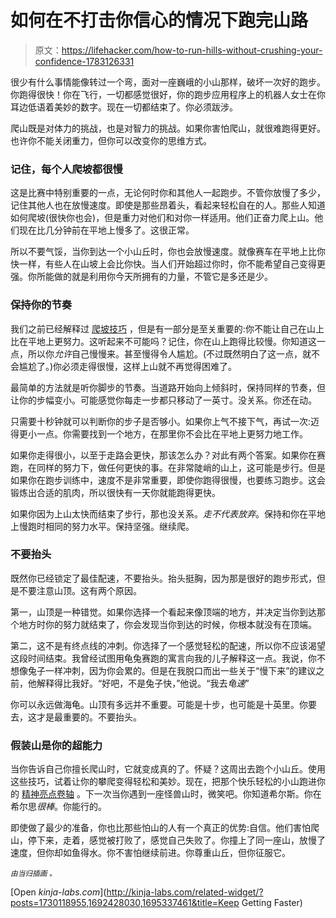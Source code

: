 # 如何在不打击你信心的情况下跑完山路

> 原文：<https://lifehacker.com/how-to-run-hills-without-crushing-your-confidence-1783126331>

很少有什么事情能像转过一个弯，面对一座巍峨的小山那样，破坏一次好的跑步。你跑得很快！你在飞行，一切都感觉很好，你的跑步应用程序上的机器人女士在你耳边低语着美妙的数字。现在一切都结束了。你必须跋涉。



爬山既是对体力的挑战，也是对智力的挑战。如果你害怕爬山，就很难跑得更好。也许你不能关闭重力，但你可以改变你的思维方式。

### 记住，每个人爬坡都很慢

这是比赛中特别重要的一点，无论何时你和其他人一起跑步。不管你放慢了多少，记住其他人也在放慢速度。即使是那些昂着头，看起来轻松自在的人。那些人知道如何爬坡(很快你也会)，但是重力对他们和对你一样适用。他们正奋力爬上山。他们现在比几分钟前在平地上慢多了。这很正常。

所以不要气馁，当你到达一个小山丘时，你也会放慢速度。就像赛车在平地上比你快一样，有些人在山坡上会比你快。当人们开始超过你时，你不能希望自己变得更强。你所能做的就是利用你今天所拥有的力量，不管它是多还是少。

### 保持你的节奏

我们之前已经解释过 [爬坡技巧](https://lifehacker.com/how-to-run-hills-and-boost-your-endurance-1696792368) ，但是有一部分是至关重要的:你不能让自己在山上比在平地上更努力。这听起来不可能吗？记住，你在山上跑得比较慢。你知道这一点，所以你*允许*自己慢慢来。甚至慢得令人尴尬。(不过既然明白了这一点，就不会尴尬了。)你必须走得很慢，这样上山就不再觉得困难了。

最简单的方法就是听你脚步的节奏。当道路开始向上倾斜时，保持同样的节奏，但让你的步幅变小。可能感觉你每走一步都只移动了一英寸。没关系。你还在动。

只需要十秒钟就可以判断你的步子是否够小。如果你上气不接下气，再试一次:迈得更小一点。你需要找到一个地方，在那里你不会比在平地上更努力地工作。

如果你走得很小，以至于走路会更快，那该怎么办？对此有两个答案。如果你在赛跑，在同样的努力下，做任何更快的事。在非常陡峭的山上，这可能是步行。但是如果你在跑步训练中，速度不是非常重要，即使你跑得很慢，也要练习跑步。这会锻炼出合适的肌肉，所以很快有一天你就能跑得更快。

如果你因为上山太快而结束了步行，那也没关系。*走不代表放弃*。保持和你在平地上慢跑时相同的努力水平。保持坚强。继续爬。

### 不要抬头

既然你已经锁定了最佳配速，不要抬头。抬头挺胸，因为那是很好的跑步形式，但是不要注意山顶。这有两个原因。

第一，山顶是一种错觉。如果你选择一个看起来像顶端的地方，并决定当你到达那个地方时你的努力就结束了，你会发现当你到达的时候，你根本就没有在顶端。

第二，这不是有终点线的冲刺。你选择了一个感觉轻松的配速，所以你不应该渴望这段时间结束。我曾经试图用龟兔赛跑的寓言向我的儿子解释这一点。我说，你不想像兔子一样冲刺，因为你会累的。但是在我脱口而出一些关于“慢下来”的建议之前，他解释得比我好。“好吧，不是兔子快，”他说。“我去*龟速*”

你可以永远做海龟。山顶有多远并不重要。可能是十步，也可能是十英里。你要去，这才是最重要的。不要抬头。

### 假装山是你的超能力

当你告诉自己你擅长爬山时，它就变成真的了。怀疑？这周出去跑个小山丘。使用这些技巧，试着让你的攀爬变得轻松和美妙。现在，把那个快乐轻松的小山跑进你的 [精神亮点卷轴](https://lifehacker.com/make-a-mental-highlight-reel-of-your-best-workouts-to-p-1782300527) 。下一次当你遇到一座怪兽山时，微笑吧。你知道希尔斯。你在希尔思*很棒*。你能行的。

即使做了最少的准备，你也比那些怕山的人有一个真正的优势:自信。他们害怕爬山，停下来，走着，感觉被打败了，感觉自己失败了。你撞上了同一座山，放慢了速度，但你却如鱼得水。你不害怕继续前进。你尊重山丘，但你征服它。

*<small>由当归插画</small>* <small>。</small>

[Open *kinja-labs.com*](http://kinja-labs.com/related-widget/?posts=1730118955,1692428030,1695337461&title=Keep Getting Faster)